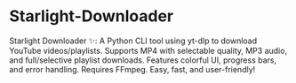 # Starlight-Downloader
Starlight Downloader ✨: A Python CLI tool using yt-dlp to download YouTube videos/playlists. Supports MP4 with selectable quality, MP3 audio, and full/selective playlist downloads. Features colorful UI, progress bars, and error handling. Requires FFmpeg. Easy, fast, and user-friendly!
